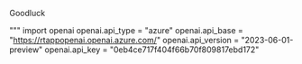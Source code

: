 Goodluck

"""
import openai
openai.api_type = "azure"
openai.api_base = "https://rtappopenai.openai.azure.com/"
openai.api_version = "2023-06-01-preview"
openai.api_key = "0eb4ce717f404f66b70f809817ebd172"


